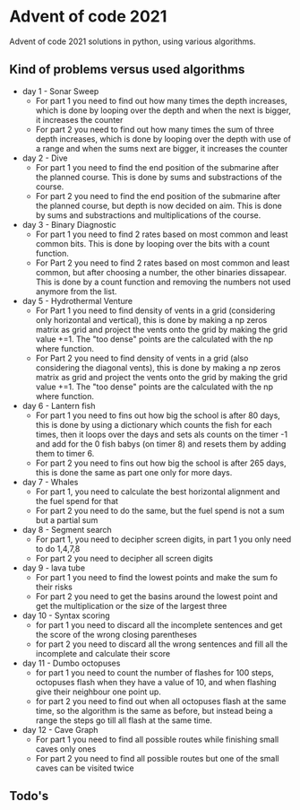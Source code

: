 # Advent of code 2021
 Advent of code 2021 solutions in python, using various algorithms.

## Kind of problems versus used algorithms

- day 1 - Sonar Sweep
  - For part 1 you need to find out how many times the depth increases, which is done by looping over the depth and when the next is bigger, it increases the counter
  - For part 2 you need to find out how many times the sum of three depth increases, which is done by looping over the depth with use of a range and when the sums next are bigger, it increases the counter
- day 2 - Dive
  - For part 1 you need to find the end position of the submarine after the planned course. This is done by sums and substractions of the course.
  - For part 2 you need to find the end position of the submarine after the planned course, but depth is now decided on aim. This is done by sums and substractions and multiplications of the course.
- day 3 - Binary Diagnostic
  - For part 1 you need to find 2 rates based on most common and least common bits. This is done by looping over the bits with a count function.
  - For Part 2 you need to find 2 rates based on most common and least common, but after choosing a number, the other binaries dissapear. This is done by a count function and removing the numbers not used anymore from the list.
- day 5 - Hydrothermal Venture
  - For Part 1 you need to find density of vents in a grid (considering only horizontal and vertical), this is done by making a np zeros matrix as grid and project the vents onto the grid by making the grid value +=1. The "too dense" points are the calculated with the np where function.
  - For Part 2 you need to find density of vents in a grid (also considering the diagonal vents), this is done by making a np zeros matrix as grid and project the vents onto the grid by making the grid value +=1. The "too dense" points are the calculated with the np where function.
- day 6 - Lantern fish
  - For part 1 you need to fins out how big the school is after 80 days, this is done by using a dictionary which counts the fish for each times, then it loops over the days and sets als counts on the timer -1 and add for the 0 fish babys (on timer 8) and resets them by adding them to timer 6.
  - For part 2 you need to fins out how big the school is after 265 days, this is done the same as part one only for more days.
- day 7 - Whales
  - For part 1, you need to calculate the best horizontal alignment and the fuel spend for that
  - For part 2 you need to do the same, but the fuel spend is not a sum but a partial sum
- day 8 - Segment search
  - For part 1, you need to decipher screen digits, in part 1 you only need to do 1,4,7,8
  - For part 2 you need to decipher all screen digits
- day 9 - lava tube
  - For part 1 you need to find the lowest points and make the sum fo their risks
  - For part 2 you need to get the basins around the lowest point and get the multiplication or the size of the largest three
- day 10 - Syntax scoring
  - for part 1 you need to discard all the incomplete sentences and get the score of the wrong closing parentheses
  - for part 2 you need to discard all the wrong sentences and fill all the incomplete and calculate their score
- day 11 - Dumbo octopuses
  - for part 1 you need to count the number of flashes for 100 steps, octopuses flash when they have a value of 10, and when flashing give their neighbour one point up.
  - for part 2 you need to find out when all octopuses flash at the same time, so the algorithm is the same as before, but instead being a range the steps go till all flash at the same time.
- day 12 - Cave Graph
  - For part 1 you need to find all possible routes while finishing small caves only ones
  - For part 2 you need to find all possible routes but one of the small caves can be visited twice

## Todo's


